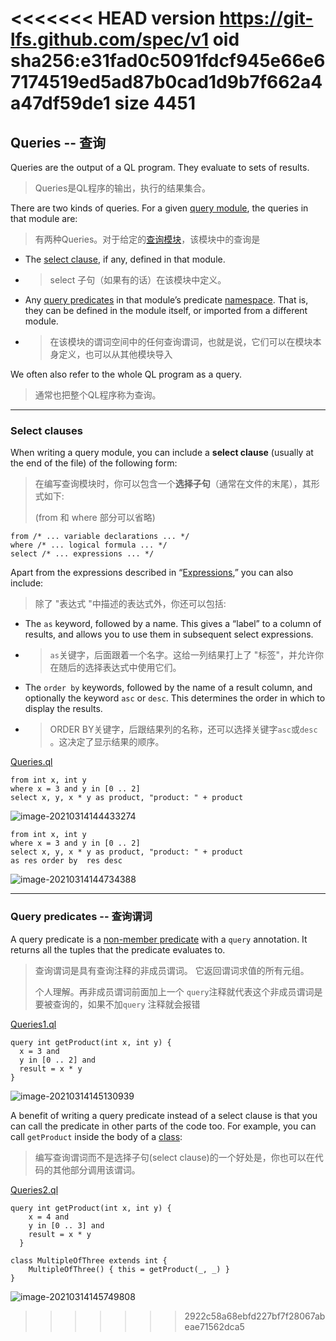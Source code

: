<<<<<<< HEAD
version https://git-lfs.github.com/spec/v1
oid sha256:e31fad0c5091fdcf945e66e67174519ed5ad87b0cad1d9b7f662a4a47df59de1
size 4451
=======
## Queries -- 查询

Queries are the output of a QL program. They evaluate to sets of results.

> Queries是QL程序的输出，执行的结果集合。

There are two kinds of queries. For a given [query module](https://codeql.github.com/docs/ql-language-reference/modules/#query-modules), the queries in that module are:

> 有两种Queries。对于给定的[查询模块](https://codeql.github.com/docs/ql-language-reference/modules/#query-modules)，该模块中的查询是

* The [select clause](https://codeql.github.com/docs/ql-language-reference/queries/#select-clauses), if any, defined in that module.

* > select 子句（如果有的话）在该模块中定义。

*  Any [query predicates](https://codeql.github.com/docs/ql-language-reference/queries/#query-predicates) in that module’s predicate [namespace](https://codeql.github.com/docs/ql-language-reference/name-resolution/#namespaces). That is, they can be defined in the module itself, or imported from a different module.

* > 在该模块的谓词空间中的任何查询谓词，也就是说，它们可以在模块本身定义，也可以从其他模块导入

We often also refer to the whole QL program as a query.

> 通常也把整个QL程序称为查询。



---

### Select clauses

When writing a query module, you can include a **select clause** (usually at the end of the file) of the following form:

> 在编写查询模块时，你可以包含一个**选择子句**（通常在文件的末尾），其形式如下:
>
> (from 和 where 部分可以省略)

```
from /* ... variable declarations ... */
where /* ... logical formula ... */
select /* ... expressions ... */
```

Apart from the expressions described in “[Expressions](https://codeql.github.com/docs/ql-language-reference/expressions/#expressions),” you can also include:

> 除了 "表达式 "中描述的表达式外，你还可以包括:

* The `as` keyword, followed by a name. This gives a “label” to a column of results, and allows you to use them in subsequent select expressions.

* > `as`关键字，后面跟着一个名字。这给一列结果打上了 "标签"，并允许你在随后的选择表达式中使用它们。

* The `order by` keywords, followed by the name of a result column, and optionally the keyword `asc` or `desc`. This determines the order in which to display the results.

* > ORDER BY关键字，后跟结果列的名称，还可以选择关键字`asc`或`desc` 。这决定了显示结果的顺序。

[Queries.ql](./Queries.ql)

```
from int x, int y
where x = 3 and y in [0 .. 2]
select x, y, x * y as product, "product: " + product
```

![image-20210314144433274](https://gitee.com/samny/images/raw/master//33u44er33ec/33u44er33ec.png)

````
from int x, int y
where x = 3 and y in [0 .. 2]
select x, y, x * y as product, "product: " + product
as res order by  res desc
````

![image-20210314144734388](https://gitee.com/samny/images/raw/master//34u47er34ec/34u47er34ec.png)



---

### Query predicates -- 查询谓词

 A query predicate is a [non-member predicate](https://codeql.github.com/docs/ql-language-reference/predicates/#non-member-predicates) with a `query` annotation. It returns all the tuples that the predicate evaluates to.

> 查询谓词是具有查询注释的非成员谓词。 它返回谓词求值的所有元组。
>
> 个人理解。再非成员谓词前面加上一个 `query`注释就代表这个非成员谓词是要被查询的，如果不加`query` 注释就会报错

[Queries1.ql](./Queries1.ql)

```
query int getProduct(int x, int y) {
  x = 3 and
  y in [0 .. 2] and
  result = x * y
}
```

![image-20210314145130939](https://gitee.com/samny/images/raw/master//30u51er30ec/30u51er30ec.png)

A benefit of writing a query predicate instead of a select clause is that you can call the predicate in other parts of the code too. For example, you can call `getProduct` inside the body of a [class](https://codeql.github.com/docs/ql-language-reference/types/#classes):

> 编写查询谓词而不是选择子句(select clause)的一个好处是，你也可以在代码的其他部分调用该谓词。

[Queries2.ql](./Queries2.ql)

```
query int getProduct(int x, int y) {
    x = 4 and
    y in [0 .. 3] and
    result = x * y
  }

class MultipleOfThree extends int {
    MultipleOfThree() { this = getProduct(_, _) }
}
```

![image-20210314145749808](https://gitee.com/samny/images/raw/master//49u57er49ec/49u57er49ec.png)
>>>>>>> 2922c58a68ebfd227bf7f28067abeae71562dca5
